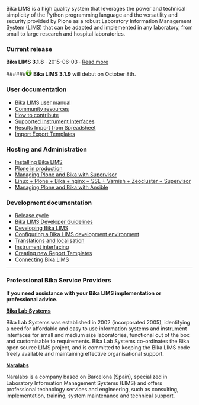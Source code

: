 Bika LIMS is a high quality system that leverages the power and technical simplicity of the Python programming language and the versatility and security provided by Plone as a robust Laboratory Information Management System (LIMS) that can be adapted and implemented in any laboratory, from small to large research and hospital laboratories.

### Current release
**Bika LIMS 3.1.8** · 2015-06-03 · [Read more](https://github.com/bikalabs/Bika-LIMS/wiki/Bika-LIMS-3.1.8)

######![Info](https://raw.githubusercontent.com/bikalabs/Bika-LIMS/3.1.8/bika/lims/browser/images/info.png) **Bika LIMS 3.1.9** will debut on October 8th.

### User documentation
- [Bika LIMS user manual](http://demo.bikalabs.com/knowledge-centre/manual/bika-3-user-manual)
- [Community resources](https://github.com/bikalabs/Bika-LIMS/wiki/Community)
- [How to contribute](http://www.bikalims.org/contribute)
- [Supported Instrument Interfaces](https://github.com/bikalabs/Bika-LIMS/wiki/Supported-instrument-interfaces)
- [Results Import from Spreadsheet](https://github.com/bikalabs/Bika-LIMS/wiki/Results-import-from-spreadsheet)
- [Import Export Templates](https://github.com/bikalabs/Bika-LIMS/wiki/Import-Export-Templates)

### Hosting and Administration
- [Installing Bika LIMS](https://github.com/bikalabs/Bika-LIMS/wiki/Bika-LIMS-Installation)
- [Plone in production](http://docs.plone.org/manage/deploying/index.html)
- [Managing Plone and Bika with Supervisor](https://github.com/bikalabs/Bika-LIMS/wiki/Managing-Plone-and-Bika-LIMS-with-Supervisor)
- [Linux + Plone + Bika + nginx + SSL + Varnish + Zeocluster + Supervisor](https://github.com/bikalabs/Bika-LIMS/wiki/simple-Linux-Plone-Bika-nginx-SSL-varnish-zeocluster-supervisor-configuration)
- [Managing Plone and Bika with Ansible](https://github.com/bikalabs/bika.ansible-playbook)

### Development documentation
- [Release cycle](https://github.com/bikalabs/Bika-LIMS/wiki/Release-cycle)
- [Bika LIMS Developer Guidelines](https://github.com/bikalabs/Bika-LIMS/wiki/Bika-LIMS-Developer-Guidelines)
- [Developing Bika LIMS](https://github.com/bikalabs/Bika-LIMS/wiki/Developing-Bika-LIMS)
- [Configuring a Bika LIMS development environment](https://github.com/bikalabs/Bika-LIMS/wiki/Configuring-a-Bika-LIMS-development-environment)
- [Translations and localisation](https://github.com/bikalabs/Bika-LIMS/wiki/Translations-and-localisation)
- [Instrument interfacing](https://github.com/bikalabs/Bika-LIMS/wiki/creating-an-instrument-import-interface)
- [Creating new Report Templates](https://github.com/bikalabs/Bika-LIMS/wiki/Creating-new-report-templates)
- [Connecting Bika LIMS](https://github.com/bikalabs/Bika-LIMS/wiki/BIKA-JSON-API)

***

### Professional Bika Service Providers

**If you need assistance with your Bika LIMS implementation or professional advice.**

**[Bika Lab Systems](http://bikalabs.com)**

Bika Lab Systems was established in 2002 (incorporated 2005), identifying a need for affordable and easy to use information systems and instrument interfaces for small and medium size laboratories, functional out of the box and customisable to requirements. Bika Lab Systems co-ordinates the Bika open source LIMS project, and is committed to keeping the Bika LIMS code freely available and maintaining effective organisational support.

**[Naralabs](http://naralabs.com)**

Naralabs is a company based on Barcelona (Spain), specialized in Laboratory Information Management Systems (LIMS) and offers professional technology services and engineering, such as consulting, implementation, training, system maintenance and technical support.